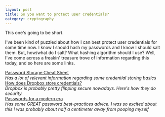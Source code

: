 ```yaml
---
layout: post
title: So you want to protect user credentials?
category: cryptography
---
```


This one's going to be short.

I've been kind of puzzled about how I can best protect user credentials for some
time now. I know I should hash my passwords and I know I should salt them. But,
how/what do I salt? What hashing algorithm should I use? Well, I've come across
a freakin' treasure trove of information regarding this today, and so here are
some links.

[Password Storage Cheat Sheet](https://www.owasp.org/index.php/Password_Storage_Cheat_Sheet#Use_a_cryptographically_strong_credential-specific_salt)  
*Has a lot of relevant information regarding some credential storing basics*  
[How does Dropbox store credentials?](https://blogs.dropbox.com/tech/2016/09/how-dropbox-securely-stores-your-passwords/)  
*Dropbox is probably pretty flipping secure nowadays. Here's how they do security.*  
[Passwords for a modern era](https://www.troyhunt.com/passwords-evolved-authentication-guidance-for-the-modern-era/)  
*Has some GREAT password best-practices advice. I was so excited about this I was
probably about half a centimeter away from pooping myself*  
